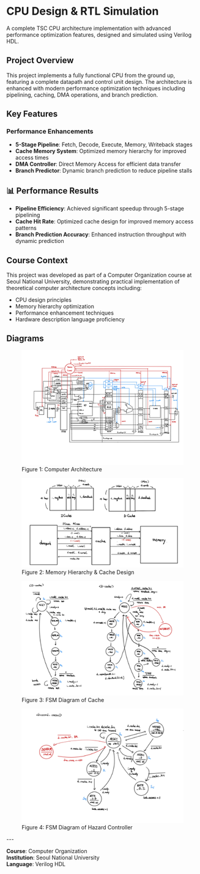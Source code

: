 # CPU Design & RTL Simulation

A complete TSC CPU architecture implementation with advanced performance optimization features, designed and simulated using Verilog HDL.

## Project Overview

This project implements a fully functional CPU from the ground up, featuring a complete datapath and control unit design.
The architecture is enhanced with modern performance optimization techniques including pipelining, caching, DMA operations, and branch prediction.

## Key Features

### Performance Enhancements

- **5-Stage Pipeline**: Fetch, Decode, Execute, Memory, Writeback stages
- **Cache Memory System**: Optimized memory hierarchy for improved access times
- **DMA Controller**: Direct Memory Access for efficient data transfer
- **Branch Predictor**: Dynamic branch prediction to reduce pipeline stalls

## 📊 Performance Results

- **Pipeline Efficiency**: Achieved significant speedup through 5-stage pipelining
- **Cache Hit Rate**: Optimized cache design for improved memory access patterns
- **Branch Prediction Accuracy**: Enhanced instruction throughput with dynamic prediction

## Course Context

This project was developed as part of a Computer Organization course at Seoul National University,
demonstrating practical implementation of theoretical computer architecture concepts including:

- CPU design principles
- Memory hierarchy optimization
- Performance enhancement techniques
- Hardware description language proficiency

## Diagrams


<figure>
    <img src="img/structure.jpg">
    <figcaption>Figure 1: Computer Architecture</figcaption>    
</figure>
<figure>
    <img src="img/memory-hierarchy.png">
    <figcaption>Figure 2: Memory Hierarchy & Cache Design</figcaption>
</figure>
<figure>
    <img src="img/cache-fsm.jpg">
    <figcaption>Figure 3: FSM Diagram of Cache</figcaption>
</figure>
<figure>
    <img src="img/hazard-controller-fsm.jpg">
    <figcaption>Figure 4: FSM Diagram of Hazard Controller</figcaption>
</figure>
---

**Course**: Computer Organization  
**Institution**: Seoul National University  
**Language**: Verilog HDL
